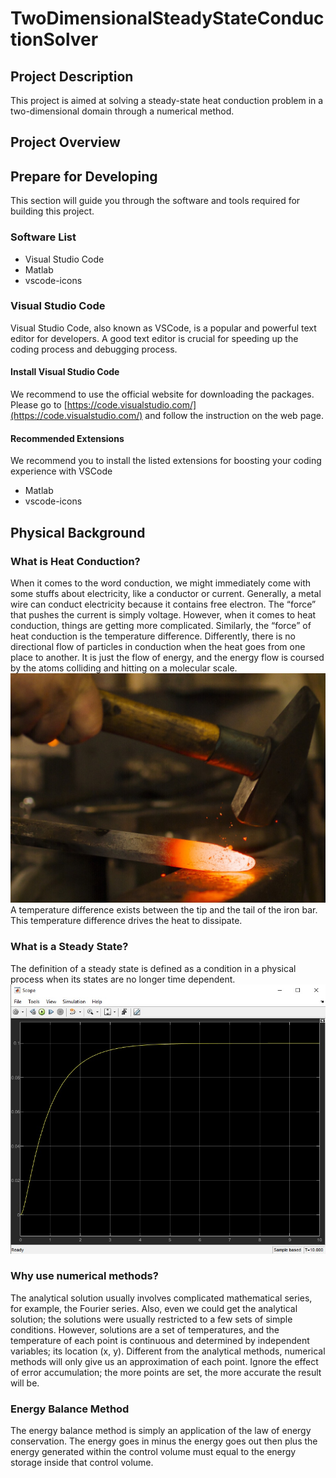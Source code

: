 # TwoDimensionalSteadyStateConductionSolver

## Project Description
This project is aimed at solving a steady-state heat conduction problem in a two-dimensional domain through a numerical method.

## Project Overview

## Prepare for Developing
This section will guide you through the software and tools required for building this project.

### Software List
* Visual Studio Code
* Matlab
* vscode-icons

### Visual Studio Code
Visual Studio Code, also known as VSCode, is a popular and powerful text editor for developers. A good text editor is crucial for speeding up the coding process and debugging process.

#### Install Visual Studio Code
We recommend to use the official website for downloading the packages.
Please go to [https://code.visualstudio.com/](https://code.visualstudio.com/) and follow the instruction on the web page.

#### Recommended Extensions
We recommend you to install the listed extensions for boosting your coding experience with VSCode
* Matlab
* vscode-icons

## Physical Background

### What is Heat Conduction?
When it comes to the word conduction, we might immediately come with some stuffs about electricity, like a conductor or current.  Generally, a metal wire can conduct electricity because it contains free electron. The “force” that pushes the current is simply voltage. However, when it comes to heat conduction, things are getting more complicated. Similarly, the “force” of heat conduction is the temperature difference. Differently, there is no directional flow of particles in conduction when the heat goes from one place to another. It is just the flow of energy, and the energy flow is coursed by the atoms colliding and hitting on a molecular scale. 
![Temperature difference visualization](./images/forge-1789456_1920.jpg)
A temperature difference exists between the tip and the tail of the iron bar. This temperature difference drives the heat to dissipate.

### What is a Steady State?
The definition of a steady state is defined as a condition in a physical process when its states are no longer time dependent.
![Steady State](./images/Steady_State.jpg)

### Why use numerical methods?
The analytical solution usually involves complicated mathematical series, for example, the Fourier series. Also, even we could get the analytical solution; the solutions were usually restricted to a few sets of simple conditions. However, solutions are a set of temperatures, and the temperature of each point is continuous and determined by independent variables; its location (x, y). Different from the analytical methods, numerical methods will only give us an approximation of each point. Ignore the effect of error accumulation; the more points are set, the more accurate the result will be.

### Energy Balance Method
The energy balance method is simply an application of the law of energy conservation. The energy goes in minus the energy goes out then plus the energy generated within the control volume must equal to the energy storage inside that control volume. 
